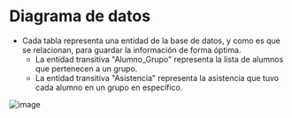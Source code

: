 # Diagrama de datos
- Cada tabla representa una entidad de la base de datos, y como es que se relacionan, para guardar la información de forma óptima.
    - La entidad transitiva "Alumno_Grupo" representa la lista de alumnos que pertenecen a un grupo.
    - La entidad transitiva "Asistencia" representa la asistencia que tuvo cada alumno en un grupo en específico.
<!--
@startuml

' avoid problems with angled crows feet
skinparam linetype ortho

entity "Alumno" as lmn {
  ID_Alumno : String
  Nombre_Alumno : String
}

entity "Grupo" as grp {
  ID_Grupo : String
  Materia_Grupo : String
}

entity "Tarjeta" as trj {
  ID_Tarjeta : UUID
}

entity "Asistencia" as AGP {
  ID_Asistencia : String
  ID_Alumno : String
  ID_Grupo : String
  Materia_Grupo : String
  Nombre_Alumno : String
  Fecha : Date.now
}

entity "Alumno_Grupo" as ALG{
  ID_NumeroLista : String
  Nombre_Alumno : String
  Materia_Grupo : String
}

AGP ||..|{ lmn
lmn ||..|| trj
grp ||..|| AGP
grp ||..|| ALG
lmn }..|{ ALG

@enduml-->
![image](https://github.com/amezcua04s/FCA-Proyecto-OO-01/assets/147119596/cf895be2-1d8a-40b3-b78b-6bf7ea3072af)

